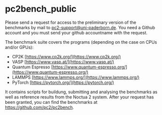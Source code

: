 # pc2bench_public

Please send a request for access to the preliminary version of the benchmarks by mail to pc2-support@uni-paderborn.de. You need a Github account and you must send your github accountname with the request.

The benchmark suite covers the programs (depending on the case on CPUs and/or GPUs):
* CP2K [https://www.cp2k.org/](https://www.cp2k.org/)
* VASP [https://www.vasp.at/](https://www.vasp.at/)
* Quantum Espresso [https://www.quantum-espresso.org/](https://www.quantum-espresso.org/)
* LAMMPS [https://www.lammps.org/](https://www.lammps.org/)
* PyTorch [https://pytorch.org/](https://pytorch.org/)

It contains scripts for buildung, submitting and analysing the benchmarks as well as reference results from the Noctua 2 system.
After your request has been granted, you can find the benchmarks at https://github.com/pc2/pc2bench.
